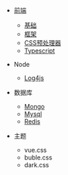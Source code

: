 
<!-- 顶部导航栏 -->

- [前端](/md/fontend.md)
  - [基础](/md/fontend.md?id=基础)
  - [框架](/md/fontend.md?id=前端框架)
  - [CSS预处理器](/md/fontend.md?id=CSS预处理)
  - [Typescript](/md/fontend.md?id=typescript)

- Node
  - [Log4js]()

- 数据库
  - [Mongo]()
  - [Mysql]()
  - [Redis]()

- 主题
  - <span class="theme-preview" data-theme='vue'>vue.css</span>
  - <span class="theme-preview" data-theme='buble'>buble.css</span>
  - <span class="theme-preview" data-theme='dark'>dark.css</span>

